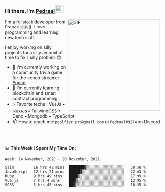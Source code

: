 ### Hi there, I'm <a href="https://pedraal.dev" target="_blank">Pedraal</a> <img src="https://media.giphy.com/media/hvRJCLFzcasrR4ia7z/giphy.gif" width="25px">
<img align="right" alt="GIF" src="https://pedraal.dev/avatar.png" width="300" height="300" />

I'm a fullstack developer from France 🇫🇷 🥖 &nbsp;I love programming and learning new
tech stuff.

I enjoy working on silly projects for a silly amount of time to fix a silly problem 🙃

- 🔭  I'm currently working on a community trivia game for the french streamer <a href="https://twitch.tv/ponce" target="_blank">Ponce</a>
- 🌱 I’m currently learning blockchain and smart contract programming
- ⚡ Favorite techs : VueJs &bull; NuxtJs &bull; TailwindCSS &bull; Deno &bull; Mongodb &bull; TypeScript
- 📫 How to reach me: `pgolfier.pro@gmail.com` or `Pedraal#9274` on Discord

<br>
<br>

📊 **This Week I Spent My Time On:**
<!--START_SECTION:waka-->
```text
Week: 14 November, 2021 - 20 November, 2021

Slim         16 hrs 42 mins  ███████▓░░░░░░░░░░░░░░░░░   30.58 % 
JavaScript   12 hrs 21 mins  █████▓░░░░░░░░░░░░░░░░░░░   22.63 % 
Ruby         9 hrs 49 mins   ████▒░░░░░░░░░░░░░░░░░░░░   17.99 % 
Vue.js       7 hrs 4 mins    ███▒░░░░░░░░░░░░░░░░░░░░░   12.95 % 
SCSS         5 hrs 45 mins   ██▓░░░░░░░░░░░░░░░░░░░░░░   10.55 % 
```
<!--END_SECTION:waka-->

